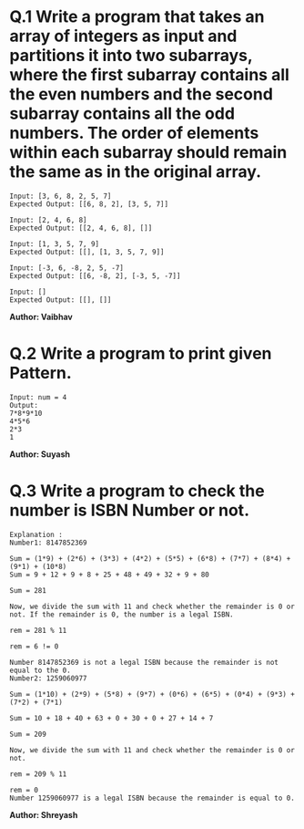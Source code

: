 # Q.1 Write a program that takes an array of integers as input and partitions it into two subarrays, where the first subarray contains all the even numbers and the second subarray contains all the odd numbers. The order of elements within each subarray should remain the same as in the original array.
```
Input: [3, 6, 8, 2, 5, 7]
Expected Output: [[6, 8, 2], [3, 5, 7]]

Input: [2, 4, 6, 8]
Expected Output: [[2, 4, 6, 8], []]

Input: [1, 3, 5, 7, 9]
Expected Output: [[], [1, 3, 5, 7, 9]]

Input: [-3, 6, -8, 2, 5, -7]
Expected Output: [[6, -8, 2], [-3, 5, -7]]

Input: []
Expected Output: [[], []]
```
**Author: Vaibhav**

# Q.2 Write a program to print given Pattern.
```
Input: num = 4
Output:
7*8*9*10
4*5*6
2*3
1  
```
**Author: Suyash**

# Q.3 Write a program to check the number is ISBN Number or not.
```
Explanation :
Number1: 8147852369

Sum = (1*9) + (2*6) + (3*3) + (4*2) + (5*5) + (6*8) + (7*7) + (8*4) + (9*1) + (10*8)
Sum = 9 + 12 + 9 + 8 + 25 + 48 + 49 + 32 + 9 + 80

Sum = 281

Now, we divide the sum with 11 and check whether the remainder is 0 or not. If the remainder is 0, the number is a legal ISBN.

rem = 281 % 11

rem = 6 != 0

Number 8147852369 is not a legal ISBN because the remainder is not equal to the 0.
Number2: 1259060977

Sum = (1*10) + (2*9) + (5*8) + (9*7) + (0*6) + (6*5) + (0*4) + (9*3) + (7*2) + (7*1)

Sum = 10 + 18 + 40 + 63 + 0 + 30 + 0 + 27 + 14 + 7

Sum = 209

Now, we divide the sum with 11 and check whether the remainder is 0 or not.

rem = 209 % 11

rem = 0
Number 1259060977 is a legal ISBN because the remainder is equal to 0.
```
**Author: Shreyash**
